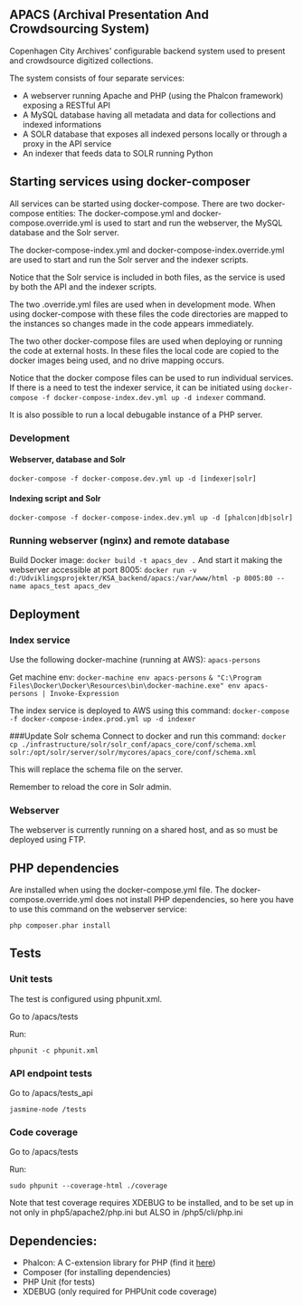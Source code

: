 ## APACS (Archival Presentation And Crowdsourcing System)
Copenhagen City Archives' configurable backend system used to present and crowdsource digitized collections.

The system consists of four separate services:
* A webserver running Apache and PHP (using the Phalcon framework) exposing a RESTful API
* A MySQL database having all metadata and data for collections and indexed informations
* A SOLR database that exposes all indexed persons locally or through a proxy in the API service
* An indexer that feeds data to SOLR running Python

## Starting services using docker-composer
All services can be started using docker-compose.
There are two docker-compose entities:
The docker-compose.yml and docker-compose.override.yml is used to start and run the webserver, the MySQL database and the Solr server.

The docker-compose-index.yml and docker-compose-index.override.yml are used to start and run the Solr server and the indexer scripts.

Notice that the Solr service is included in both files, as the service is used by both the API and the indexer scripts.

The two .override.yml files are used when in development mode. When using docker-compose with these files the code directories are mapped to the instances so changes made in the code appears immediately.

The two other docker-compose files are used when deploying or running the code at external hosts. In these files the local code are copied to the docker images being used, and no drive mapping occurs.

Notice that the docker compose files can be used to run individual services. If there is a need to test the indexer service, it can be initiated using ``docker-compose -f docker-compose-index.dev.yml up -d indexer`` command.

It is also possible to run a local debugable instance of a PHP server.

### Development
#### Webserver, database and Solr
``
docker-compose -f docker-compose.dev.yml up -d [indexer|solr]
``
#### Indexing script and Solr
``
docker-compose -f docker-compose-index.dev.yml up -d [phalcon|db|solr]
``

### Running webserver (nginx) and remote database
Build Docker image:
``
docker build -t apacs_dev .
``
And start it making the webserver accessible at port 8005:
``
docker run -v d:/Udviklingsprojekter/KSA_backend/apacs:/var/www/html -p 8005:80 --name apacs_test apacs_dev
``

## Deployment
### Index service
Use the following docker-machine (running at AWS): ``apacs-persons``

Get machine env:
``docker-machine env apacs-persons``
``& "C:\Program Files\Docker\Docker\Resources\bin\docker-machine.exe" env apacs-persons | Invoke-Expression``

The index service is deployed to AWS using this command:
``docker-compose -f docker-compose-index.prod.yml up -d indexer``

###Update Solr schema
Connect to docker and run this command:
``docker cp ./infrastructure/solr/solr_conf/apacs_core/conf/schema.xml solr:/opt/solr/server/solr/mycores/apacs_core/conf/schema.xml``

This will replace the schema file on the server.

Remember to reload the core in Solr admin.

### Webserver
The webserver is currently running on a shared host, and as so must be deployed using FTP.

## PHP dependencies
Are installed when using the docker-compose.yml file. The docker-compose.override.yml does not install PHP dependencies, so here you have to use this command on the webserver service:

``php composer.phar install``

## Tests

### Unit tests

The test is configured using phpunit.xml.

Go to /apacs/tests

Run:

```
phpunit -c phpunit.xml
```

### API endpoint tests
Go to /apacs/tests_api
```
jasmine-node /tests
```

### Code coverage

Go to /apacs/tests

Run:
```
sudo phpunit --coverage-html ./coverage
```

Note that test coverage requires XDEBUG to be installed, and to be set up in not only in php5/apache2/php.ini but ALSO in /php5/cli/php.ini

## Dependencies:

* Phalcon: A C-extension library for PHP (find it [here](https://phalconphp.com/en/))
* Composer (for installing dependencies)
* PHP Unit (for tests)
* XDEBUG (only required for PHPUnit code coverage)
